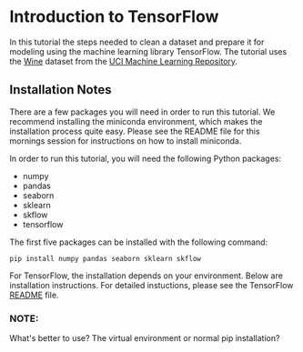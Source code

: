 # Introduction to TensorFlow
In this tutorial the steps needed to clean a dataset and prepare it for modeling using the machine learning library TensorFlow. The tutorial uses the [Wine](http://archive.ics.uci.edu/ml/datasets/Wine) dataset from the [UCI Machine Learning Repository](http://archive.ics.uci.edu/ml).

## Installation Notes
There are a few packages you will need in order to run this tutorial. We recommend installing the miniconda environment, which makes the installation process quite easy. Please see the README file for this mornings session for instructions on how to install miniconda.

In order to run this tutorial, you will need the following Python packages:
* numpy
* pandas
* seaborn
* sklearn
* skflow
* tensorflow

The first five packages can be installed with the following command:

```
pip install numpy pandas seaborn sklearn skflow
```

For TensorFlow, the installation depends on your environment. Below are installation instructions. For detailed instuctions, please see the TensorFlow [README](https://github.com/tensorflow/tensorflow/blob/master/tensorflow/g3doc/get_started/os_setup.md) file.

### NOTE:
What's better to use? The virtual environment or normal pip installation?


